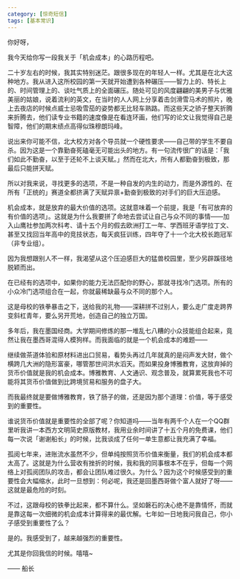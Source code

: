 ```yaml
---
category: [惊奇短信]
tags: [基本常识]
---
```


你好呀，

我今天给你写一段我关于「机会成本」的心路历程吧。

二十岁左右的时候，我其实特别迷茫。跟很多现在的年轻人一样。尤其是在北大这种地方。我从进入这所校园的第一天就开始遭到各种碾压——智力上的、特长上的、时间管理上的、谈吐气质上的全面碾压。随处可见的风度翩翩的美男子与优雅美丽的姑娘，说着流利的英文，在当时的人人网上分享着击剑滑雪马术的照片，晚上去夜店的时候点威士忌吸雪茄的姿势都无比轻车熟路。而这些天之骄子整天折腾来折腾去，他们读专业书籍的速度像是在看连环画，他们写的论文让我觉得自己是智障，他们的期末绩点高得似珠穆朗玛峰。

说出来你可能不信，北大校方对各个导员就一个硬性要求——自己带的学生不要自杀。因为这是一个靠勤奋死磕毫无可能出头的地方。有一句流传很广的话是：「我们如此不勤奋，以至于还轮不上谈天赋。」然而在北大，所有人都勤奋到极致，那最后只能拼天赋。

所以对我来说，寻找更多的选项，不是一种自发的内生的动力，而是外源性的、在所有「正统的」赛道全都挤满了天赋异禀+勤奋到极致的对手们的巨大压迫感。

机会成本，就是放弃的最大价值的选项。这就意味着一个前提，我是「有可放弃的有价值的选项」。这就是为什么我要拼了命地去尝试让自己与众不同的事情——加入山鹰社参加两次科考、请十五个月的假去欧洲打工一年、学西班牙语学拉丁文、甚至又找回当年高中的竞技状态，每天疯狂训练，四年夺了十一个北大校长跑冠军（非专业组）。

因为我想跟别人不一样，我渴望从这个压迫感巨大的猛兽校园里，至少另辟蹊径地脱颖而出。

在已经有的选项中，如果你的能力无法匹配你的野心，那就寻找冷门选项。所有的小众冷门选项组合在一起，你就最稀缺最与众不同的那个人。

这是母校的铁拳暴击之下，送给我的礼物——深耕拼不过别人，要么走广度走跨界变斜杠青年，要么另开荒地，创造自己的独立万国。

多年后，我在墨国经商。大学期间修炼的那一堆乱七八糟的小众技能组合起来，竟然让我在墨西哥混得人模狗样。而我面临的就是一个机会成本的难题——

继续做茶道体验和原材料进出口贸易，看势头再过几年就真的是闷声发大财，做个横跨几大洲的隐形富豪，哪管那世间洪水滔天。而如果投身博雅教育，这放弃掉的货币价值就是我的机会成本。博雅教育、人文通识、观念普及，就算累死我也不可能将其货币价值做到比跨境贸易和服务的盘子大。

而我最终就是要做博雅教育，铁了肠子的做，还是因为那个道理：价值，等于感受到的重要性。

谁说货币价值就是重要性的全部了呢？你知道吗——当年有两千个人在一个QQ群里听我讲一本西方文明简史原版教材，我用业余时间讲了十五个月的免费课，他们每一次说「谢谢船长」的时候，比我谈成了任何一单生意都让我充满了幸福。

孤阅七年来，进账流水虽然不少，但单纯按照货币价值来衡量，我们的机会成本都太高了。这就是为什么营收有挫折的时候，我和我的同事根本不在乎，但每一个网络上对孤阅团队的攻击，都会让团队难过很久。为什么？因为这个时候感受到的重要性会大幅缩水，此时一旦想到：何必呢，我还是回墨西哥做个富人就好了呀——这就是最危险的时刻。

不过，这跟母校的铁拳比起来，都不算什么。坚如磐石的决心绝不是靠情怀，而就是靠这每一次细微的机会成本计算得来的最优解。七年如一日地我问我自己，你小子感受到重要性了么？

是的。我感受到了，越来越强烈的重要性。

尤其是你回我信的时候。嘻嘻~

—— 船长